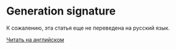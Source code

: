 # Generation signature

К сожалению, эта статья еще не переведена на русский язык.

[Читать на английском](/en/blockchain/block/block-generation/generation-signature)
